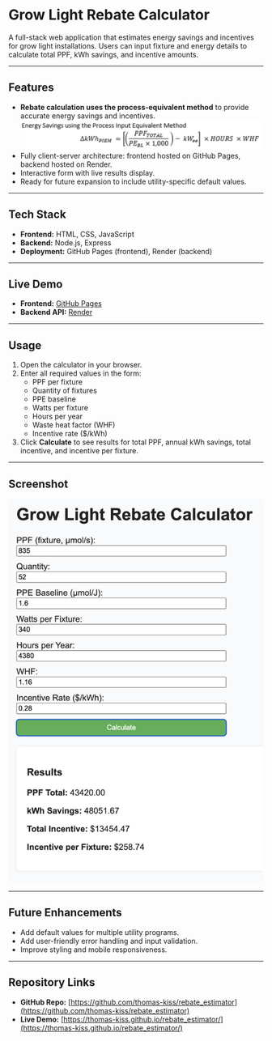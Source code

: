 # Grow Light Rebate Calculator

A full-stack web application that estimates energy savings and incentives for grow light installations. Users can input fixture and energy details to calculate total PPF, kWh savings, and incentive amounts.

---

## Features

- **Rebate calculation uses the process-equivalent method** to provide accurate energy savings and incentives. 
![Formula Screenshot](formula.png) 
- Fully client-server architecture: frontend hosted on GitHub Pages, backend hosted on Render.  
- Interactive form with live results display.  
- Ready for future expansion to include utility-specific default values.

---

## Tech Stack

- **Frontend:** HTML, CSS, JavaScript  
- **Backend:** Node.js, Express  
- **Deployment:** GitHub Pages (frontend), Render (backend)

---

## Live Demo

- **Frontend:** [GitHub Pages](https://thomas-kiss.github.io/rebate_estimator/)  
- **Backend API:** [Render](https://rebate-estimator.onrender.com)

---

## Usage

1. Open the calculator in your browser.  
2. Enter all required values in the form:
   - PPF per fixture
   - Quantity of fixtures
   - PPE baseline
   - Watts per fixture
   - Hours per year
   - Waste heat factor (WHF)
   - Incentive rate ($/kWh)  
3. Click **Calculate** to see results for total PPF, annual kWh savings, total incentive, and incentive per fixture.

---

## Screenshot

![Calculator Screenshot](screenshot.png)

---

## Future Enhancements

- Add default values for multiple utility programs.  
- Add user-friendly error handling and input validation.  
- Improve styling and mobile responsiveness.

---

## Repository Links

- **GitHub Repo:** [https://github.com/thomas-kiss/rebate_estimator](https://github.com/thomas-kiss/rebate_estimator)  
- **Live Demo:** [https://thomas-kiss.github.io/rebate_estimator/](https://thomas-kiss.github.io/rebate_estimator/)
